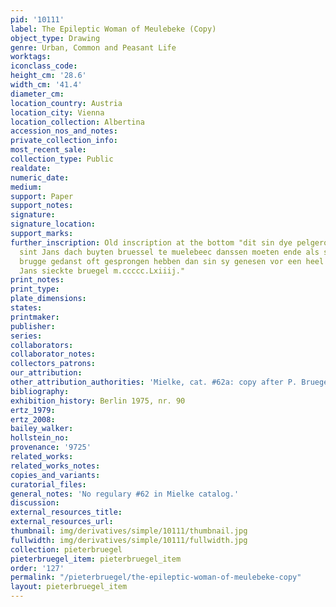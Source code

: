 ```yaml
---
pid: '10111'
label: The Epileptic Woman of Meulebeke (Copy)
object_type: Drawing
genre: Urban, Common and Peasant Life
worktags:
iconclass_code:
height_cm: '28.6'
width_cm: '41.4'
diameter_cm:
location_country: Austria
location_city: Vienna
location_collection: Albertina
accession_nos_and_notes:
private_collection_info:
most_recent_sale:
collection_type: Public
realdate:
numeric_date:
medium:
support: Paper
support_notes:
signature:
signature_location:
support_marks:
further_inscription: Old inscription at the bottom "dit sin dye pelgerommen di op
  sint Jans dach buyten bruessel te muelebeec danssen moeten ende als sy ouer een
  brugge gedanst oft gesprongen hebben dan sin sy genesen vor een heel Jaer van Sint
  Jans sieckte bruegel m.ccccc.Lxiiij."
print_notes:
print_type:
plate_dimensions:
states:
printmaker:
publisher:
series:
collaborators:
collaborator_notes:
collectors_patrons:
our_attribution:
other_attribution_authorities: 'Mielke, cat. #62a: copy after P. Bruegel.'
bibliography:
exhibition_history: Berlin 1975, nr. 90
ertz_1979:
ertz_2008:
bailey_walker:
hollstein_no:
provenance: '9725'
related_works:
related_works_notes:
copies_and_variants:
curatorial_files:
general_notes: 'No regulary #62 in Mielke catalog.'
discussion:
external_resources_title:
external_resources_url:
thumbnail: img/derivatives/simple/10111/thumbnail.jpg
fullwidth: img/derivatives/simple/10111/fullwidth.jpg
collection: pieterbruegel
pieterbruegel_item: pieterbruegel_item
order: '127'
permalink: "/pieterbruegel/the-epileptic-woman-of-meulebeke-copy"
layout: pieterbruegel_item
---
```

